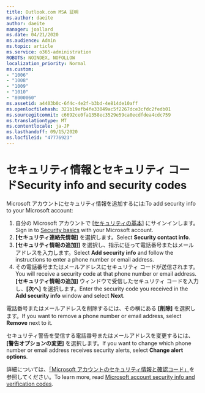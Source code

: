 ```yaml
---
title: Outlook.com MSA 証明
ms.author: daeite
author: daeite
manager: joallard
ms.date: 04/21/2020
ms.audience: Admin
ms.topic: article
ms.service: o365-administration
ROBOTS: NOINDEX, NOFOLLOW
localization_priority: Normal
ms.custom:
- "1006"
- "1008"
- "1009"
- "1010"
- "8000060"
ms.assetid: a4403b0c-6f4c-4e2f-b3bd-4e814de10aff
ms.openlocfilehash: 321b19efb4fe33049ac5f2267dce3cfdc2fedb01
ms.sourcegitcommit: c6692ce0fa1358ec3529e59ca0ecdfdea4cdc759
ms.translationtype: MT
ms.contentlocale: ja-JP
ms.lasthandoff: 09/15/2020
ms.locfileid: "47776923"
---
```

# <a name="security-info-and-security-codes"></a><span data-ttu-id="5290c-102">セキュリティ情報とセキュリティ コード</span><span class="sxs-lookup"><span data-stu-id="5290c-102">Security info and security codes</span></span>

<span data-ttu-id="5290c-103">Microsoft アカウントにセキュリティ情報を追加するには:</span><span class="sxs-lookup"><span data-stu-id="5290c-103">To add security info to your Microsoft account:</span></span>

1. <span data-ttu-id="5290c-104">自分の Microsoft アカウントで [[セキュリティの基本](https://account.microsoft.com/security)] にサインインします。</span><span class="sxs-lookup"><span data-stu-id="5290c-104">Sign in to [Security basics](https://account.microsoft.com/security) with your Microsoft account.</span></span>
1. <span data-ttu-id="5290c-105">**[セキュリティ連絡先情報]** を選択します。</span><span class="sxs-lookup"><span data-stu-id="5290c-105">Select **Security contact info**.</span></span>
1. <span data-ttu-id="5290c-106">**[セキュリティ情報の追加]]** を選択し、指示に従って電話番号またはメールアドレスを入力します。</span><span class="sxs-lookup"><span data-stu-id="5290c-106">Select **Add security info** and follow the instructions to enter a phone number or email address.</span></span>
1. <span data-ttu-id="5290c-107">その電話番号またはメールアドレスにセキュリティ コードが送信されます。</span><span class="sxs-lookup"><span data-stu-id="5290c-107">You will receive a security code at that phone number or email address.</span></span> <span data-ttu-id="5290c-108">**[セキュリティ情報の追加]** ウィンドウで受信したセキュリティ コードを入力し、**[次へ]** を選択します。</span><span class="sxs-lookup"><span data-stu-id="5290c-108">Enter the security code you received in the **Add security info** window and select **Next**.</span></span>

<span data-ttu-id="5290c-109">電話番号またはメールアドレスを削除するには、その横にある **[削除]** を選択します。</span><span class="sxs-lookup"><span data-stu-id="5290c-109">If you want to remove a phone number or email address, select **Remove** next to it.</span></span>

<span data-ttu-id="5290c-110">セキュリティ警告を受信する電話番号またはメールアドレスを変更するには、**[警告オプションの変更]** を選択します。</span><span class="sxs-lookup"><span data-stu-id="5290c-110">If you want to change which phone number or email address receives security alerts, select **Change alert options**.</span></span>

<span data-ttu-id="5290c-111">詳細については、[「Microsoft アカウントのセキュリティ情報と確認コード」](https://support.microsoft.com/help/12428/)を参照してください。</span><span class="sxs-lookup"><span data-stu-id="5290c-111">To learn more, read [Microsoft account security info and verification codes](https://support.microsoft.com/help/12428/).</span></span>